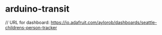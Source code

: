 # arduino-transit

// URL for dashboard: https://io.adafruit.com/aylorob/dashboards/seattle-childrens-person-tracker